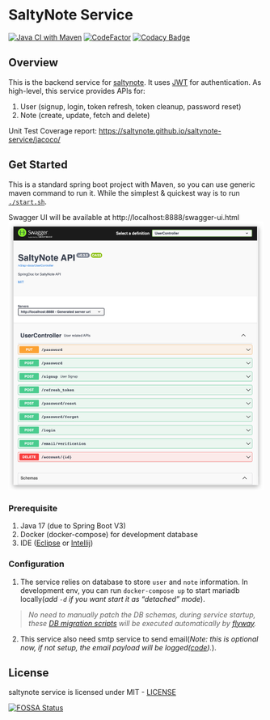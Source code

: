 # SaltyNote Service

[![Java CI with Maven](https://github.com/SaltyNote/saltynote-service/actions/workflows/maven.yml/badge.svg)](https://github.com/SaltyNote/saltynote-service/actions/workflows/maven.yml)
[![CodeFactor](https://www.codefactor.io/repository/github/saltynote/saltynote-service/badge)](https://www.codefactor.io/repository/github/saltynote/saltynote-service)
[![Codacy Badge](https://app.codacy.com/project/badge/Grade/406f90655dd44f12a6107bbfbf4c2c45)](https://app.codacy.com/gh/SaltyNote/saltynote-service/dashboard?utm_source=gh&utm_medium=referral&utm_content=&utm_campaign=Badge_grade)


## Overview

This is the backend service for [saltynote](https://saltynote.com). It
uses [JWT](https://auth0.com/docs/tokens/json-web-tokens) for authentication. As high-level, this service provides APIs
for:

1.  User (signup, login, token refresh, token cleanup, password reset)
2.  Note (create, update, fetch and delete)

Unit Test Coverage report: https://saltynote.github.io/saltynote-service/jacoco/

## Get Started

This is a standard spring boot project with Maven, so you can use generic maven command to run it. While the simplest &
quickest way is to run [`./start.sh`](./start.sh).

Swagger UI will be available at http://localhost:8888/swagger-ui.html
![swagger-ui](./docs/images/swagger-ui.png)

### Prerequisite

1.  Java 17 (due to Spring Boot V3)
2.  Docker (docker-compose) for development database
3.  IDE ([Eclipse](https://www.eclipse.org/) or [Intellij](https://www.jetbrains.com/idea/))

### Configuration

1.  The service relies on database to store `user` and `note` information. In development env, you can run `docker-compose up`
   to start mariadb locally(*add `-d` if you want start it as “detached” mode*). 
   > *No need to manually patch the DB schemas, during service startup, these [DB migration scripts](src/main/resources/db/migration) will be executed automatically by [flyway](https://github.com/flyway/flyway).*
2.  This service also need smtp service to send email(*Note: this is optional now, if not setup, the email payload will
   be logged([code](src/main/java/com/saltynote/service/event/EmailEventListener.java#L50-L55)).*). 

## License

saltynote service is licensed under MIT - [LICENSE](./LICENSE)

[![FOSSA Status](https://app.fossa.com/api/projects/git%2Bgithub.com%2FSaltyNote%2Fsaltynote-service.svg?type=large)](https://app.fossa.com/projects/git%2Bgithub.com%2FSaltyNote%2Fsaltynote-service?ref=badge_large)
